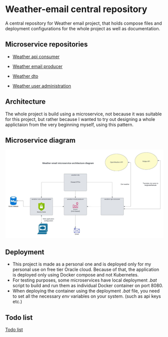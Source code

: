 # Weather-email central repository
A central repository for Weather email project, that holds compose files and deployment configurations for the whole project as well as documentation.

## Microservice repositories

- [Weather api consumer](https://github.com/jakvitov/weather-api-consumer)

- [Weather email producer](https://github.com/jakvitov/weather-email-producer)

- [Weather dto](https://github.com/jakvitov/weather-dto)

- [Weather user administration](https://github.com/jakvitov/weather-user-administration)


## Architecture
The whole project is build using a microservice, not because it was suitable for this project, but rather because I wanted to try out designing a whole applictaion from the very beginning myself, using this pattern. 

## Microservice diagram
![Application architecture diagram](https://github.com/jakvitov/weather-email-central/blob/main/diagrams/Weather-email-microservice-diagram.jpeg)

## Deployment
- This project is made as a personal one and is deployed only for my personal use on free tier Oracle cloud. Because of that, the application is deployed only using Docker compose and not Kubernetes. 
- For testing purposes, some microservices have local deployment *.bat* script to build and run them as individual Docker container on port 8080.
- When deploying the container using the deployment *.bat* file, you need to set all the necessary *env* variables on your system. (such as api keys etc.)

## Todo list
[Todo list](https://github.com/users/jakvitov/projects/2/views/1)

